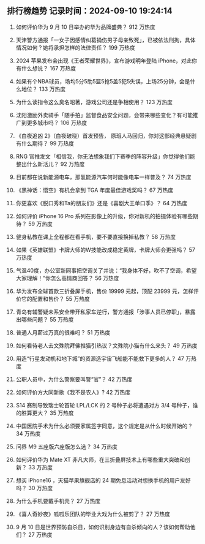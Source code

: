 
## 排行榜趋势 记录时间：2024-09-10 19:24:14
  
  1. 如何评价华为 9 月 10 日举办的华为品牌盛典？ 912 万热度
    
  2. 天津警方通报「一女子因感情纠葛捅伤男子母亲致死」，已被依法刑拘，具体情况如何？她将承担怎样的法律责任？ 199 万热度
    
  3. 2024 苹果发布会出现《王者荣耀世界》，宣布游戏明年登陆 iPhone，对此你有什么想说？ 167 万热度
    
  4. 如果有个NBA球员，场均5分5助5篮5抢5盖5犯5失误，上场25分钟，会是什么地位？ 133 万热度
    
  5. 为什么读指令这么臭名昭著，游戏公司还是争相使用？ 123 万热度
    
  6. 沈阳激励外卖骑手「随手拍」监督食品安全问题，会带来哪些变化？有可能推广到更多城市吗？ 106 万热度
    
  7. 《白夜追凶 2》（白夜破晓）首发预告， 原班人马回归，你对这部经典悬疑剧有什么期待？ 99 万热度
    
  8. RNG 官推发文「相信我，你无法想象我们下赛季的阵容升级」你觉得他们能整出什么新活儿？ 92 万热度
    
  9. 目前都在说新能源电车，那氢能源汽车何时能像电车一样普及？ 74 万热度
    
  10. 《黑神话：悟空》有机会拿到 TGA 年度最佳游戏奖吗？ 67 万热度
    
  11. 你更喜欢《脱口秀和Ta的朋友们》还是《喜剧大王单口季》？ 64 万热度
    
  12. 如何评价 iPhone 16 Pro 系列在影像上的升级，你对新机的拍摄体验有哪些期待？ 59 万热度
    
  13. 健身私教在课上全程都在看手机，要不要直接换掉私教？ 58 万热度
    
  14. 如果《英雄联盟》卡牌大师的W技能改成稳定黄牌，卡牌大师会更强吗？ 57 万热度
    
  15. 气温40度，办公室新同事把空调关了并说：“我身体不好，吹不了空调，希望大家理解！”你怎么高情商回答？ 56 万热度
    
  16. 华为发布全球首款三折叠屏手机，售价 19999 元起，顶配 23999 元，怎样评价它的配置和售价？ 55 万热度
    
  17. 青岛有辅警疑未系安全带开私家车逆行，警方通报「涉事人员已停职」，暴露出哪些问题？ 55 万热度
    
  18. 普通人月薪过万真的很难吗？ 51 万热度
    
  19. 如何看待老人去文殊院拜佛推猫引热议？文殊院小猫有什么来头？ 49 万热度
    
  20. 用造“行星发动机和地下城”的资源造宇宙飞船能不能救下更多的人？ 47 万热度
    
  21. 公职人员中，为什么警察要叫警“官”？ 42 万热度
    
  22. 如何评价方大同新歌《我不是农人》? 42 万热度
    
  23. S14 赛制导致瑞士轮首轮 LPL/LCK 的 2 号种子必将遭遇对方 3/4 号种子，谁的胜算更大？ 35 万热度
    
  24. 中国医院手术为什么必须要家属签字同意，这个规定是从什么时候开始的？ 34 万热度
    
  25. 问界 M9 五座版六座版怎么选？ 34 万热度
    
  26. 如何评价华为 Mate XT 非凡大师，在三折叠屏技术上有哪些重大突破和创新？ 33 万热度
    
  27. 想买 iPhone16 ，天猫苹果旗舰店的 24 期免息活动对想换手机的用户友好吗？ 30 万热度
    
  28. 为什么手机要戴手机壳？ 27 万热度
    
  29. 《喜人奇妙夜》呱呱乐团队的毕业大戏为什么被剪了？ 27 万热度
    
  30. 9 月 10 日是世界预防自杀日，如何识别身边有自杀倾向的人？该如何帮助他们？ 27 万热度
    